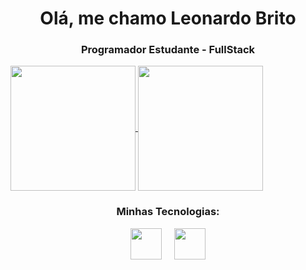 <!--

LINK PARA GERAR UM README

https://rahuldkjain.github.io/gh-profile-readme-generator/

### 🖖 Olá, me chamo Leonardo Brito 

<br>

- FERRAMENTAS E TECNOLOGIAS
---

- ESTUDANDO 
---

- PROJETOS PESSOAIS 
---
--> 

<h1 align="center">Olá, me chamo Leonardo Brito</h1>
<h3 align="center">Programador Estudante - FullStack</h3>


<!--
<h3 align="left" style="display: inline-block; margin-right: 10px;">Connect with me:</h3> 
<p align="left" style="display: inline-block;">
<a href="https://instagram.com/sr.leonardo27" target="blank">
<img align="center" src="https://raw.githubusercontent.com/rahuldkjain/github-profile-readme-generator/master/src/images/icons/Social/instagram.svg" alt="sr.leonardo27" height="30" width="40" />
</a>
</p>
-->


<a href="https://github.com/LeonardoBrito-XLBR/github-readme-stats">
  <img height=200 align="center" src="https://github-readme-stats.vercel.app/api?username=LeonardoBrito-XLBR&theme=vision-friendly-dark" />
</a>
<a href="https://github.com/LeonardoBrito-XLBR/convoychat">
  <img height=200 align="center" src="https://github-readme-stats.vercel.app/api/top-langs?username=LeonardoBrito-XLBR&layout=compact&langs_count=8&card_width=300&theme=vision-friendly-dark" />
</a>


<!-- LOCAL ONDE VOU COLOCAR MINHA TECNOLOGIAS -->
<h3 style="text-align: center;">Minhas Tecnologias:</h3>
<div style="display: flex; justify-content: center; align-items: center;">
  <img src="https://upload.wikimedia.org/wikipedia/commons/thumb/6/61/HTML5_logo_and_wordmark.svg/512px-HTML5_logo_and_wordmark.svg.png" height="50" style="margin: 0 10px;">
  <img src="https://brandslogos.com/wp-content/uploads/images/css-logo.png" height="50" style="margin: 0 10px;">
</div>

